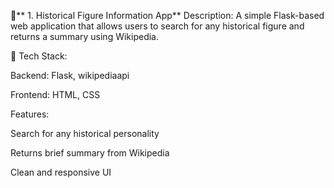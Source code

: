 📘** 1. Historical Figure Information App**
Description:
A simple Flask-based web application that allows users to search for any historical figure and returns a summary using Wikipedia.

🔧 Tech Stack:

Backend: Flask, wikipediaapi

Frontend: HTML, CSS

Features:

Search for any historical personality

Returns brief summary from Wikipedia

Clean and responsive UI
